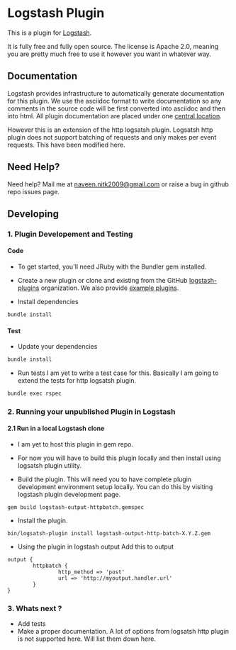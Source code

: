# Logstash Plugin

This is a plugin for [Logstash](https://github.com/elastic/logstash).

It is fully free and fully open source. The license is Apache 2.0, meaning you are pretty much free to use it however you want in whatever way.

## Documentation

Logstash provides infrastructure to automatically generate documentation for this plugin. We use the asciidoc format to write documentation so any comments in the source code will be first converted into asciidoc and then into html. All plugin documentation are placed under one [central location](http://www.elastic.co/guide/en/logstash/current/).

However this is an extension of the http logsatsh plugin. Logsatsh http plugin does not support batching of requests and only makes per event requests. This have been modified here.

## Need Help?

Need help? Mail me at naveen.nitk2009@gmail.com or raise a bug in github repo issues page.

## Developing

### 1. Plugin Developement and Testing

#### Code
- To get started, you'll need JRuby with the Bundler gem installed.

- Create a new plugin or clone and existing from the GitHub [logstash-plugins](https://github.com/logstash-plugins) organization. We also provide [example plugins](https://github.com/logstash-plugins?query=example).

- Install dependencies
```sh
bundle install
```

#### Test

- Update your dependencies

```sh
bundle install
```

- Run tests
I am yet to write a test case for this. Basically I am going to extend the tests for http logsatsh plugin.

```sh
bundle exec rspec
```

### 2. Running your unpublished Plugin in Logstash

#### 2.1 Run in a local Logstash clone
- I am yet to host this plugin in gem repo.
- For now you will have to build this plugin locally and then install using logsatsh plugin utility.

- Build the plugin. This will need you to have complete plugin development environment setup locally. You can do this by visiting logstash plugin development page.
```
gem build logstash-output-httpbatch.gemspec
```

- Install the plugin.

```
bin/logsatsh-plugin install logstash-output-http-batch-X.Y.Z.gem
```

- Using the plugin in logstash output
Add this to output
```
output {
        httpbatch {
                http_method => 'post'
                url => 'http://myoutput.handler.url'
        }
}
```

### 3. Whats next ?
- Add tests
- Make a proper documentation. A lot of options from logsatsh http plugin is not supported here. Will list them down here.
